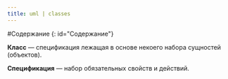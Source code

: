 ```yaml
---
title: uml | classes
---
```


#Содержание
{: id="Содержание"}

**Класс** — спецификация лежащая в основе некоего набора сущностей (объектов).

**Спецификация** — набор обязательных свойств и действий.
